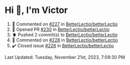 <h1>Hi 👋, I'm Victor </h1>

<!--RECENT_ACTIVITY:start-->
1. 💬 Commented on [#227](https://github.com/BetterLectio/betterLectio/issues/227#issuecomment-1821218755) in [BetterLectio/betterLectio](https://github.com/BetterLectio/betterLectio)<br>
2. 💪 Opened PR [#230](https://github.com/BetterLectio/betterLectio/pull/230) in [BetterLectio/betterLectio](https://github.com/BetterLectio/betterLectio)<br>
3. ⬆️ Pushed 2 commit(s) to [BetterLectio/betterLectio](https://github.com/BetterLectio/betterLectio)<br>
4. 💬 Commented on [#228](https://github.com/BetterLectio/betterLectio/issues/228#issuecomment-1819612322) in [BetterLectio/betterLectio](https://github.com/BetterLectio/betterLectio)<br>
5. ✔️ Closed issue [#228](https://github.com/BetterLectio/betterLectio/issues/228) in [BetterLectio/betterLectio](https://github.com/BetterLectio/betterLectio)<br>
<!--RECENT_ACTIVITY:end-->

<!--RECENT_ACTIVITY:last_update-->
Last Updated: Tuesday, November 21st, 2023, 7:09:30 PM
<!--RECENT_ACTIVITY:last_update_end-->
